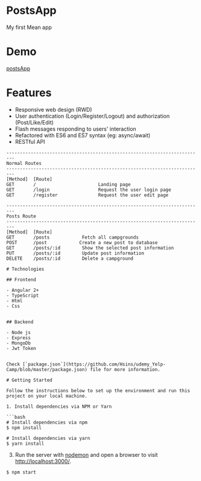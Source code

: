 # PostsApp
 My first Mean app 
  
# Demo
<a href='https://ibrahimmustafa1.github.io/postsApp/'>postsApp</a>

# Features

- Responsive web design (RWD)
- User authentication (Login/Register/Logout) and authorization (Post/Like/Edit)
- Flash messages responding to users' interaction
- Refactored with ES6 and ES7 syntax (eg: async/await)
- RESTful API

```
-------------------------------------------------------------------------
Normal Routes
-------------------------------------------------------------------------
[Method]  [Route]
GET       /                       Landing page
GET       /login                  Request the user login page
GET       /register               Request the user edit page

-------------------------------------------------------------------------
Posts Route
-------------------------------------------------------------------------
[Method]  [Route]
GET       /posts            Fetch all campgrounds
POST      /post            Create a new post to database
GET       /posts/:id        Show the selected post information
PUT       /posts/:id        Update post information 
DELETE    /posts/:id        Delete a campground

# Technologies

## Frontend

- Angular 2+
- TypeScript
- Html
- Css


## Backend

- Node js
- Express
- MongoDb
- Jwt Token


Check [`package.json`](https://github.com/Hsins/udemy_Yelp-Camp/blob/master/package.json) file for more information.

# Getting Started

Follow the instructions below to set up the environment and run this project on your local machine.

1. Install dependencies via NPM or Yarn

```bash
# Install dependencies via npm
$ npm install

# Install dependencies via yarn
$ yarn install
```

3. Run the server with [nodemon](https://nodemon.io/) and open a browser to visit [http://localhost:3000/](http://localhost:3000/).

```bash
$ npm start
```

